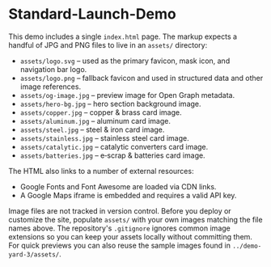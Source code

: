 # Standard-Launch-Demo

This demo includes a single `index.html` page. The markup expects a handful of JPG and PNG files to live in an `assets/` directory:

- `assets/logo.svg` – used as the primary favicon, mask icon, and navigation bar logo.
- `assets/logo.png` – fallback favicon and used in structured data and other image references.
- `assets/og-image.jpg` – preview image for Open Graph metadata.
- `assets/hero-bg.jpg` – hero section background image.
- `assets/copper.jpg` – copper & brass card image.
- `assets/aluminum.jpg` – aluminum card image.
- `assets/steel.jpg` – steel & iron card image.
- `assets/stainless.jpg` – stainless steel card image.
- `assets/catalytic.jpg` – catalytic converters card image.
- `assets/batteries.jpg` – e‑scrap & batteries card image.

The HTML also links to a number of external resources:

- Google Fonts and Font Awesome are loaded via CDN links.
- A Google Maps iframe is embedded and requires a valid API key.

Image files are not tracked in version control. Before you deploy or customize the site, populate `assets/` with your own images matching the file names above.
The repository's `.gitignore` ignores common image extensions so you can keep your assets locally without committing them. For quick previews you can also reuse the sample images found in `../demo-yard-3/assets/`.
